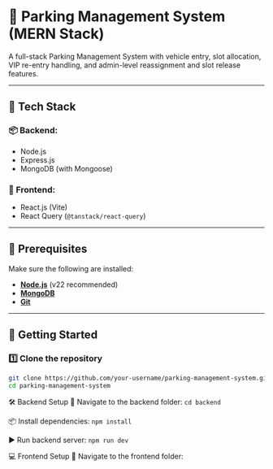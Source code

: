 # 🚗 Parking Management System (MERN Stack)

A full-stack Parking Management System with vehicle entry, slot allocation, VIP re-entry handling, and admin-level reassignment and slot release features.

---

## 🔧 Tech Stack

### 📦 Backend:
- Node.js
- Express.js
- MongoDB (with Mongoose)

### 🎨 Frontend:
- React.js (Vite)
- React Query (`@tanstack/react-query`)

---

## 🧰 Prerequisites

Make sure the following are installed:

- **[Node.js](https://nodejs.org/en/download/)** (v22 recommended)
- **[MongoDB](https://www.mongodb.com/try/download/community)**
- **[Git](https://git-scm.com/downloads)**

---

## 🚀 Getting Started

### 1️⃣ Clone the repository

```bash
git clone https://github.com/your-username/parking-management-system.git
cd parking-management-system
```

🛠️ Backend Setup
📍 Navigate to the backend folder:
```cd backend```

📦 Install dependencies:
```npm install```

▶️ Run backend server:
```npm run dev```

💻 Frontend Setup
📍 Navigate to the frontend folder:




